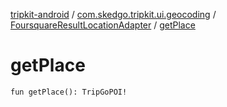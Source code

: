 [tripkit-android](../../index.md) / [com.skedgo.tripkit.ui.geocoding](../index.md) / [FoursquareResultLocationAdapter](index.md) / [getPlace](./get-place.md)

# getPlace

`fun getPlace(): TripGoPOI!`